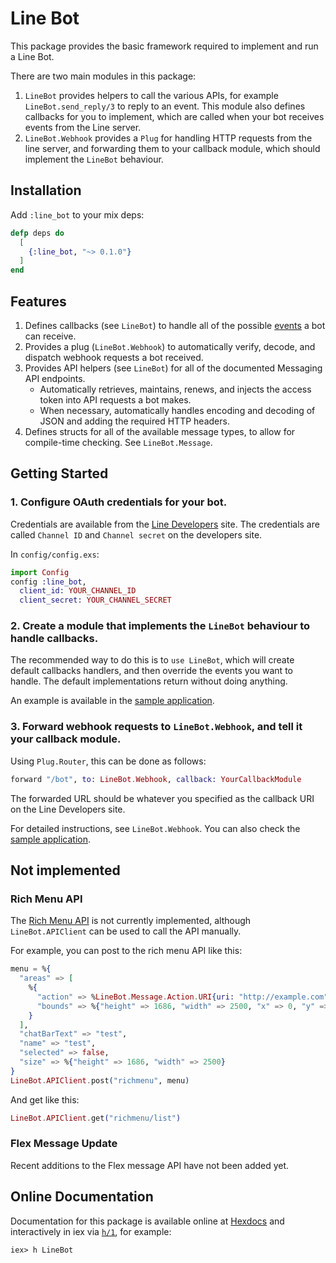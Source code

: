 # Line Bot

This package provides the basic framework required to implement and run a Line Bot.

There are two main modules in this package:

1. `LineBot` provides helpers to call the various APIs, for example `LineBot.send_reply/3` to reply to an event. This module also defines callbacks for you to implement, which are called when your bot receives events from the Line server.
2. `LineBot.Webhook` provides a `Plug` for handling HTTP requests from the line server, and forwarding them to your callback module, which should implement the `LineBot` behaviour.

## Installation

Add `:line_bot` to your mix deps:

```elixir
defp deps do
  [
    {:line_bot, "~> 0.1.0"}
  ]
end
```

## Features

1. Defines callbacks (see `LineBot`) to handle all of the possible [events](https://developers.line.biz/en/reference/messaging-api/#webhook-event-objects) a bot can receive.
1. Provides a plug (`LineBot.Webhook`) to automatically verify, decode, and dispatch webhook requests a bot received.
1. Provides API helpers (see `LineBot`) for all of the documented Messaging API endpoints.
   * Automatically retrieves, maintains, renews, and injects the access token into API requests a bot makes.
   * When necessary, automatically handles encoding and decoding of JSON and adding the required HTTP headers.
1. Defines structs for all of the available message types, to allow for compile-time checking. See `LineBot.Message`.


## Getting Started

### 1. Configure OAuth credentials for your bot.

Credentials are available from the [Line Developers](https://developers.line.biz/) site. The credentials are called `Channel ID` and `Channel secret` on the developers site.

In `config/config.exs`:

```elixir
import Config
config :line_bot,
  client_id: YOUR_CHANNEL_ID
  client_secret: YOUR_CHANNEL_SECRET
```

### 2. Create a module that implements the `LineBot` behaviour to handle callbacks.

The recommended way to do this is to `use LineBot`, which will create default callbacks handlers, and then override the events you want to handle. The default implementations return without doing anything.

An example is available in the [sample application](https://github.com/adamu/line_bot/tree/master/sample).

### 3. Forward webhook requests to `LineBot.Webhook`, and tell it your callback module.

Using `Plug.Router`, this can be done as follows:

```elixir
forward "/bot", to: LineBot.Webhook, callback: YourCallbackModule
```

The forwarded URL should be whatever you specified as the callback URI on the Line Developers site.

For detailed instructions, see `LineBot.Webhook`. You can also check the [sample application](https://github.com/adamu/line_bot/tree/master/sample).

## Not implemented

### Rich Menu API

The [Rich Menu API](https://developers.line.biz/en/reference/messaging-api/#rich-menu) is not currently implemented, although `LineBot.APIClient` can be used to call the API manually.

For example, you can post to the rich menu API like this:

```elixir
menu = %{
  "areas" => [
    %{
      "action" => %LineBot.Message.Action.URI{uri: "http://example.com"},
      "bounds" => %{"height" => 1686, "width" => 2500, "x" => 0, "y" => 0}
    }
  ],
  "chatBarText" => "test",
  "name" => "test",
  "selected" => false,
  "size" => %{"height" => 1686, "width" => 2500}
}
LineBot.APIClient.post("richmenu", menu)
```

And get like this:

```elixir
LineBot.APIClient.get("richmenu/list")
```

### Flex Message Update

Recent additions to the Flex message API have not been added yet.

## Online Documentation

Documentation for this package is available online at [Hexdocs](https://hexdocs.pm/line_bot/) and interactively in iex via [`h/1`](https://hexdocs.pm/iex/IEx.Helpers.html#h/1), for example:

    iex> h LineBot
